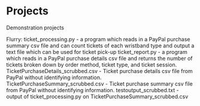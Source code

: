 # Projects
Demonstration projects

Flurry:
ticket_processing.py - a program which reads in a PayPal purchase summary csv file and can count tickets of each wristband type and output a text file which can be used for ticket pick-up
ticket_report.py - a program which reads in a PayPal purchase details csv file and returns the number of tickets broken down by order method, ticket type, and ticket session.
TicketPurchaseDetails_scrubbed.csv - Ticket purchase details csv file from PayPal without identifying information.
TicketPurchaseSummary_scrubbed.csv - Ticket purchase summary csv file from PayPal without identifying information.
testoutput_scrubbed.txt - output of ticket_processing.py on TicketPurchaseSummary_scrubbed.csv
